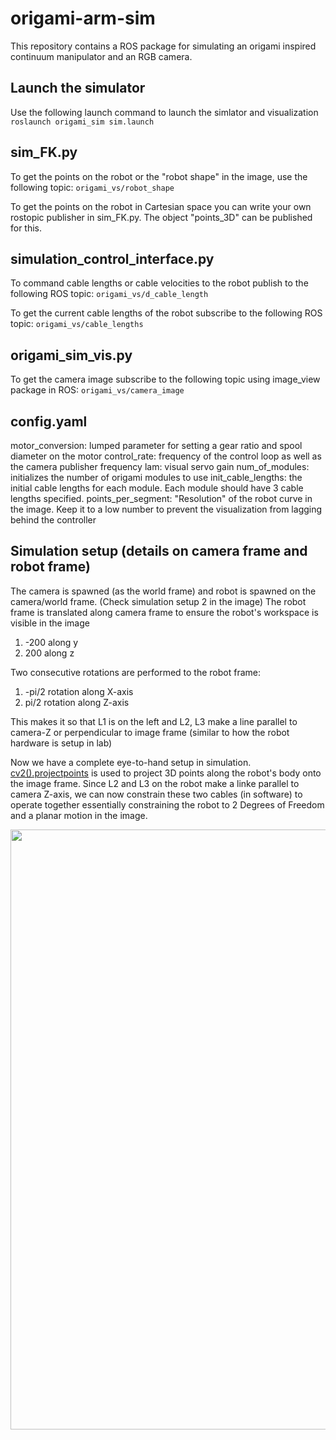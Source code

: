 # origami-arm-sim
This repository contains a ROS package for simulating an origami inspired continuum manipulator and an RGB camera.


## Launch the simulator
Use the following launch command to launch the simlator and visualization
```roslaunch origami_sim sim.launch```


## sim_FK.py
To get the points on the robot or the "robot shape" in the image, use the following topic:
```origami_vs/robot_shape```

To get the points on the robot in Cartesian space you can write your own rostopic publisher in sim_FK.py. The object "points_3D" can be published for this.

## simulation_control_interface.py
To command cable lengths or cable velocities to the robot publish to the following ROS topic:
```origami_vs/d_cable_length```

To get the current cable lengths of the robot subscribe to the following ROS topic:
```origami_vs/cable_lengths```

## origami_sim_vis.py
To get the camera image subscribe to the following topic using image_view package in ROS:
```origami_vs/camera_image```

## config.yaml
motor_conversion: lumped parameter for setting a gear ratio and spool diameter on the motor
control_rate: frequency of the control loop as well as the camera publisher frequency
lam: visual servo gain
num_of_modules: initializes the number of origami modules to use
init_cable_lengths: the initial cable lengths for each module. Each module should have 3 cable lengths specified.
points_per_segment: "Resolution" of the robot curve in the image. Keep it to a low number to prevent the visualization from lagging behind the controller


## Simulation setup (details on camera frame and robot frame)
The camera is spawned (as the world frame) and robot is spawned on the camera/world frame.
(Check simulation setup 2 in the image)
The robot frame is translated along camera frame to ensure the robot's workspace is visible in the image
1. -200 along y
2.  200 along z

Two consecutive rotations are performed to the robot frame: 
1. -pi/2 rotation along X-axis
2.  pi/2 rotation along Z-axis

This makes it so that L1 is on the left and L2, L3 make a line parallel to camera-Z or perpendicular to image frame (similar to how the robot hardware is setup in lab)

Now we have a complete eye-to-hand setup in simulation. [cv2().projectpoints](https://docs.opencv.org/3.4/d9/d0c/group__calib3d.html) is used to project 3D points along the robot's body onto the image frame. Since L2 and L3 on the robot make a linke parallel to camera Z-axis, we can now constrain these two cables (in software) to operate together essentially constraining the robot to 2 Degrees of Freedom and a planar motion in the image.

<p align="center">
<img src="media\origami_robot_setup.png" width="1280" height="960" />
</p>
